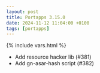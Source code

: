 ```yaml
---
layout: post
title: Portapps 3.15.0
date: 2024-11-12 11:04:00 +0100
tags: [portapps]
---
```

{% include vars.html %}

* Add resource hacker lib (#381)
* Add gn-asar-hash script (#382)

